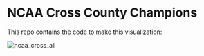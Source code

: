 # NCAA Cross County Champions

This repo contains the code to make this visualization:

![ncaa_cross_all](https://github.com/user-attachments/assets/d828de84-842f-444f-9e1c-64146a945d94)
